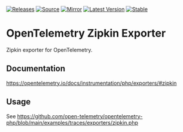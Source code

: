 [![Releases](https://img.shields.io/badge/releases-purple)](https://github.com/opentelemetry-php/exporter-zipkin/releases)
[![Source](https://img.shields.io/badge/source-exporter--zipkin-green)](https://github.com/open-telemetry/opentelemetry-php/tree/main/src/Contrib/Zipkin)
[![Mirror](https://img.shields.io/badge/mirror-opentelemetry--php:exporter--zipkin-blue)](https://github.com/opentelemetry-php/exporter-zipkin)
[![Latest Version](http://poser.pugx.org/open-telemetry/exporter-zipkin/v/unstable)](https://packagist.org/packages/open-telemetry/exporter-zipkin/)
[![Stable](http://poser.pugx.org/open-telemetry/exporter-zipkin/v/stable)](https://packagist.org/packages/open-telemetry/exporter-zipkin/)

# OpenTelemetry Zipkin Exporter

Zipkin exporter for OpenTelemetry.

## Documentation

https://opentelemetry.io/docs/instrumentation/php/exporters/#zipkin

## Usage

See https://github.com/open-telemetry/opentelemetry-php/blob/main/examples/traces/exporters/zipkin.php
